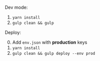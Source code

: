 Dev mode:

1. `yarn install`
2. `gulp clean && gulp`

Deploy:

0. Add `env.json` with **production** keys
1. `yarn install`
2. `gulp clean && gulp deploy --env prod`